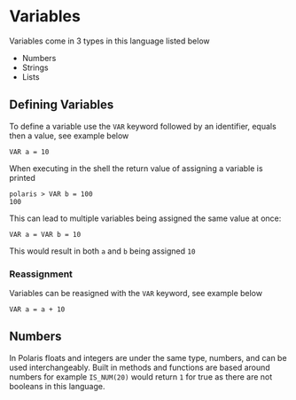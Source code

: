 # Variables

Variables come in 3 types in this language listed below
- Numbers
- Strings
- Lists

## Defining Variables
To define a variable use the `VAR` keyword followed by an identifier, equals then a value, see example below
```
VAR a = 10
```
When executing in the shell the return value of assigning a variable is printed
```
polaris > VAR b = 100
100
```
This can lead to multiple variables being assigned the same value at once:
```
VAR a = VAR b = 10
```
This would result in both `a` and `b` being assigned `10`


### Reassignment 
Variables can be reasigned with the `VAR` keyword, see example below
```
VAR a = a + 10
```

## Numbers
In Polaris floats and integers are under the same type, numbers, and can be used interchangeably. Built in methods and functions are based around numbers for example `IS_NUM(20)` would return `1` for true as there are not booleans in this language.
